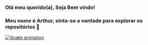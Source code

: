 ### Olá meu querido(a), Seja Bem vindo! 
### Meu nome é Arthur, sinta-se a vontade para explorar os repositórios 👋







[![Snake animation](https://github.com/<Artdev2004>/<Artdev2004>/blob/output/github-contribution-grid-snake.svg)](https://github.com/Platane/snk)
